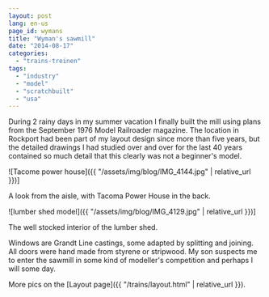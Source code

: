 ```yaml
---
layout: post
lang: en-us
page_id: wymans
title: "Wyman's sawmill"
date: "2014-08-17"
categories:
  - "trains-treinen"
tags:
  - "industry"
  - "model"
  - "scratchbuilt"
  - "usa"
---
```


During 2 rainy days in my summer vacation I finally built the mill using plans from the
September 1976 Model Railroader magazine. The location in Rockport had been part of my
layout design since more than five years, but the detailed drawings I had studied over
and over for the last 40 years contained so much detail that this clearly was not a
beginner's model.

![Tacome power house]({{ "/assets/img/blog/IMG_4144.jpg" | relative_url }})]

<div class="caption">
A look from the aisle, with Tacoma Power House in the back.
</div>

![lumber shed model]({{ "/assets/img/blog/IMG_4129.jpg" | relative_url }})]

<div class="caption">
The well stocked interior of the lumber shed.
</div>

Windows are Grandt Line castings, some adapted by splitting and joining.
All doors were hand made from styrene or stripwood. My son suspects me to enter the
sawmill in some kind of modeller's competition and perhaps I will some day.

More pics on the [Layout page]({{ "/trains/layout.html" | relative_url }}).
